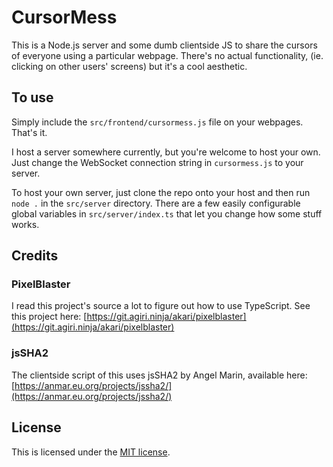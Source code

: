 # CursorMess
This is a Node.js server and some dumb clientside JS to share the cursors of everyone using a particular webpage.
There's no actual functionality, (ie. clicking on other users' screens) but it's a cool aesthetic.

## To use
Simply include the `src/frontend/cursormess.js` file on your webpages. That's it.

I host a server somewhere currently, but you're welcome to host your own. Just change the WebSocket
connection string in `cursormess.js` to your server.

To host your own server, just clone the repo onto your host and then run `node .` in the `src/server` directory.
There are a few easily configurable global variables in `src/server/index.ts` that let you change how some stuff works.

## Credits
### PixelBlaster
I read this project's source a lot to figure out how to use TypeScript.
See this project here: [https://git.agiri.ninja/akari/pixelblaster](https://git.agiri.ninja/akari/pixelblaster)

### jsSHA2
The clientside script of this uses jsSHA2 by Angel Marin, available here: [https://anmar.eu.org/projects/jssha2/](https://anmar.eu.org/projects/jssha2/)

## License
This is licensed under the [MIT license](LICENSE).